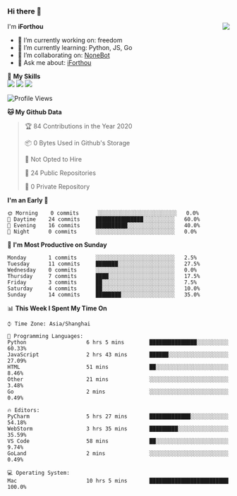 ### Hi there 👋

<a href="#">
  <img align="right" src="https://github-readme-stats.vercel.app/api?username=iforthou&count_private=true&show_icons=true&bg_color=15,f2f7fd,E0EAFC" />
</a>

I'm **iForthou**

- 🔭 I’m currently working on: freedom
- 🌱 I’m currently learning: Python, JS, Go
- 👯 I’m collaborating on: [NoneBot](https://github.com/nonebot)
- 💬 Ask me about: [iForthou](https://iforthou.com)

🌟 **My Skills**  
![](https://img.shields.io/badge/-Python-3e74a2?style=flat-square&logo=Python&logoColor=fff)
![](https://img.shields.io/badge/-Docker-2496ED?style=flat-square&logo=Docker&logoColor=fff)
![](https://img.shields.io/badge/-Linux-000000?style=flat-square&logo=Linux&logoColor=fff)

<!--START_SECTION:waka-->
![Profile Views](http://img.shields.io/badge/Profile%20Views-238-blue)

**🐱 My Github Data** 

> 🏆 84 Contributions in the Year 2020
 > 
> 📦 0 Bytes Used in Github's Storage 
 > 
> 🚫 Not Opted to Hire
 > 
> 📜 24 Public Repositories
 > 
> 🔑 0 Private Repository 
 > 
**I'm an Early 🐤** 

```text
🌞 Morning    0 commits      ░░░░░░░░░░░░░░░░░░░░░░░░░   0.0% 
🌆 Daytime    24 commits     ███████████████░░░░░░░░░░   60.0% 
🌃 Evening    16 commits     ██████████░░░░░░░░░░░░░░░   40.0% 
🌙 Night      0 commits      ░░░░░░░░░░░░░░░░░░░░░░░░░   0.0%

```
📅 **I'm Most Productive on Sunday** 

```text
Monday       1 commits      ░░░░░░░░░░░░░░░░░░░░░░░░░   2.5% 
Tuesday      11 commits     ███████░░░░░░░░░░░░░░░░░░   27.5% 
Wednesday    0 commits      ░░░░░░░░░░░░░░░░░░░░░░░░░   0.0% 
Thursday     7 commits      ████░░░░░░░░░░░░░░░░░░░░░   17.5% 
Friday       3 commits      ██░░░░░░░░░░░░░░░░░░░░░░░   7.5% 
Saturday     4 commits      ██░░░░░░░░░░░░░░░░░░░░░░░   10.0% 
Sunday       14 commits     ████████░░░░░░░░░░░░░░░░░   35.0%

```


📊 **This Week I Spent My Time On** 

```text
⌚︎ Time Zone: Asia/Shanghai

💬 Programming Languages: 
Python                   6 hrs 5 mins        ███████████████░░░░░░░░░░   60.33% 
JavaScript               2 hrs 43 mins       ██████░░░░░░░░░░░░░░░░░░░   27.09% 
HTML                     51 mins             ██░░░░░░░░░░░░░░░░░░░░░░░   8.46% 
Other                    21 mins             ░░░░░░░░░░░░░░░░░░░░░░░░░   3.48% 
Go                       2 mins              ░░░░░░░░░░░░░░░░░░░░░░░░░   0.49%

🔥 Editors: 
PyCharm                  5 hrs 27 mins       █████████████░░░░░░░░░░░░   54.18% 
WebStorm                 3 hrs 35 mins       █████████░░░░░░░░░░░░░░░░   35.59% 
VS Code                  58 mins             ██░░░░░░░░░░░░░░░░░░░░░░░   9.74% 
GoLand                   2 mins              ░░░░░░░░░░░░░░░░░░░░░░░░░   0.49%

💻 Operating System: 
Mac                      10 hrs 5 mins       █████████████████████████   100.0%

```


<!--END_SECTION:waka-->
